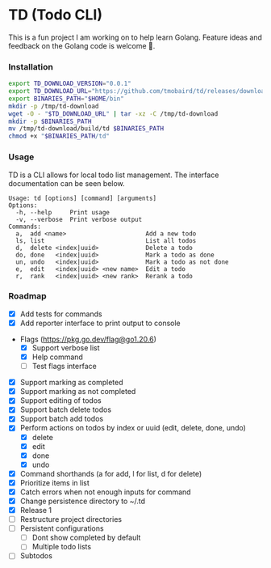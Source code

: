 # TD (Todo CLI)

This is a fun project I am working on to help learn Golang.
Feature ideas and feedback on the Golang code is welcome 🤝.

### Installation

```bash
export TD_DOWNLOAD_VERSION="0.0.1"
export TD_DOWNLOAD_URL="https://github.com/tmobaird/td/releases/download/$TD_DOWNLOAD_VERSION/td.tar.gz"
export BINARIES_PATH="$HOME/bin"
mkdir -p /tmp/td-download
wget -O - "$TD_DOWNLOAD_URL" | tar -xz -C /tmp/td-download
mkdir -p $BINARIES_PATH
mv /tmp/td-download/build/td $BINARIES_PATH
chmod +x "$BINARIES_PATH/td"
```

### Usage

TD is a CLI allows for local todo list management. The interface
documentation can be seen below.

```
Usage: td [options] [command] [arguments]
Options:
  -h, --help     Print usage
  -v, --verbose  Print verbose output
Commands:
  a,  add <name>                      Add a new todo
  ls, list                            List all todos
  d,  delete <index|uuid>             Delete a todo
  do, done   <index|uuid>             Mark a todo as done
  un, undo   <index|uuid>             Mark a todo as not done
  e,  edit   <index|uuid> <new name>  Edit a todo
  r,  rank   <index|uuid> <new rank>  Rerank a todo
```

### Roadmap

- [x] Add tests for commands
- [x] Add reporter interface to print output to console
- Flags (https://pkg.go.dev/flag@go1.20.6)
    - [x] Support verbose list
    - [x] Help command
    - [ ] Test flags interface
- [x] Support marking as completed
- [x] Support marking as not completed
- [x] Support editing of todos
- [x] Support batch delete todos
- [x] Support batch add todos
- [x] Perform actions on todos by index or uuid (edit, delete, done, undo)
    - [x] delete
    - [x] edit
    - [x] done
    - [x] undo
- [x] Command shorthands (a for add, l for list, d for delete)
- [x] Prioritize items in list
- [x] Catch errors when not enough inputs for command
- [x] Change persistence directory to ~/.td
- [x] Release 1
- [ ] Restructure project directories
- [ ] Persistent configurations
    - [ ] Dont show completed by default
    - [ ] Multiple todo lists
- [ ] Subtodos
